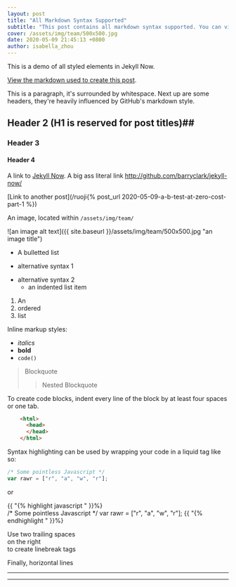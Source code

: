 ```yaml
---
layout: post
title: "All Markdown Syntax Supported"
subtitle: "This post contains all markdown syntax supported. You can view the rendered effect of them."
cover: /assets/img/team/500x500.jpg
date: 2020-05-09 21:45:13 +0800
author: isabella_zhou
---
```


This is a demo of all styled elements in Jekyll Now. 

[View the markdown used to create this post](https://raw.githubusercontent.com/barryclark/www.jekyllnow.com/gh-pages/_posts/2014-6-19-Markdown-Style-Guide.md).

This is a paragraph, it's surrounded by whitespace.
Next up are some headers, they're heavily influenced by GitHub's markdown style.

## Header 2 (H1 is reserved for post titles)##

### Header 3

#### Header 4
 
A link to [Jekyll Now](http://github.com/barryclark/jekyll-now/). A big ass literal link <http://github.com/barryclark/jekyll-now/>
  
[Link to another post](/ruoji{% post_url 2020-05-09-a-b-test-at-zero-cost-part-1 %})

An image, located within `/assets/img/team/`

![an image alt text]({{ site.baseurl }}/assets/img/team/500x500.jpg "an image title")

* A bulletted list
- alternative syntax 1
+ alternative syntax 2
  - an indented list item

1. An
2. ordered
3. list

Inline markup styles: 

- _italics_
- **bold**
- `code()` 
 
> Blockquote
>> Nested Blockquote 
 
To create code blocks, indent every line of the block by at least four spaces or one tab.

```html
    <html>
      <head>
      </head>
    </html>
```

Syntax highlighting can be used by wrapping your code in a liquid tag like so:

```javascript
/* Some pointless Javascript */
var rawr = ["r", "a", "w", "r"];
```
or

{{ "{% highlight javascript " }}%}  
/* Some pointless Javascript */
var rawr = ["r", "a", "w", "r"];
{{ "{% endhighlight " }}%}  

 
Use two trailing spaces  
on the right  
to create linebreak tags  
 
Finally, horizontal lines
 
----
****